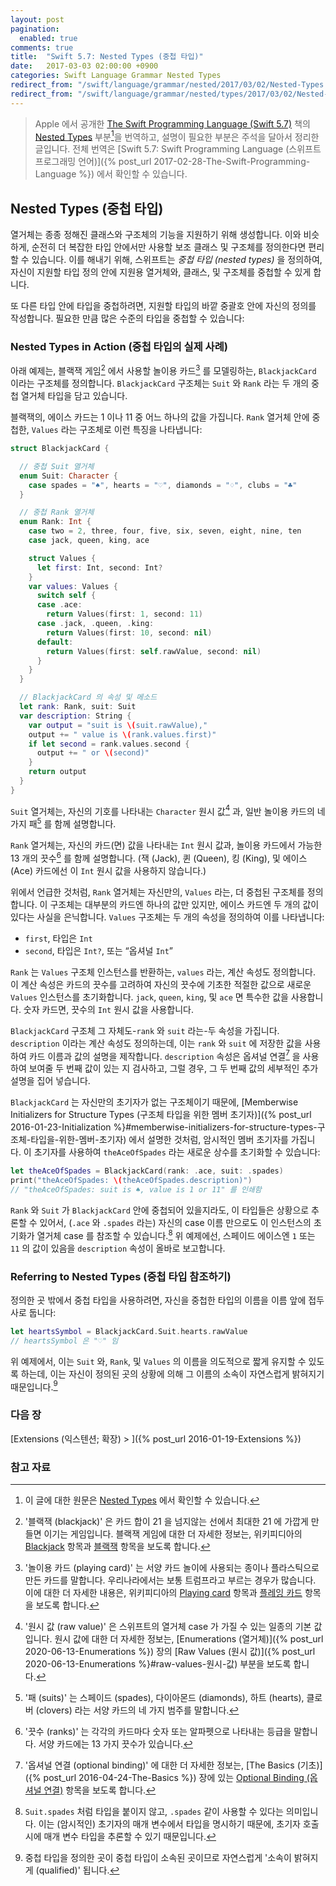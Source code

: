 ```yaml
---
layout: post
pagination:
  enabled: true
comments: true
title:  "Swift 5.7: Nested Types (중첩 타입)"
date:   2017-03-03 02:00:00 +0900
categories: Swift Language Grammar Nested Types
redirect_from: "/swift/language/grammar/nested/2017/03/02/Nested-Types.html"
redirect_from: "/swift/language/grammar/nested/types/2017/03/02/Nested-Types.html"
---
```


> Apple 에서 공개한 [The Swift Programming Language (Swift 5.7)](https://docs.swift.org/swift-book/) 책의 [Nested Types](https://docs.swift.org/swift-book/LanguageGuide/NestedTypes.html) 부분[^Nested-Types]을 번역하고, 설명이 필요한 부분은 주석을 달아서 정리한 글입니다. 전체 번역은 [Swift 5.7: Swift Programming Language (스위프트 프로그래밍 언어)]({% post_url 2017-02-28-The-Swift-Programming-Language %}) 에서 확인할 수 있습니다.

## Nested Types (중첩 타입)

열거체는 종종 정해진 클래스와 구조체의 기능을 지원하기 위해 생성합니다. 이와 비슷하게, 순전히 더 복잡한 타입 안에서만 사용할 보조 클래스 및 구조체를 정의한다면 편리할 수 있습니다. 이를 해내기 위해, 스위프트는 _중첩 타입 (nested types)_ 을 정의하여, 자신이 지원할 타입 정의 안에 지원용 열거체와, 클래스, 및 구조체를 중첩할 수 있게 합니다.

또 다른 타입 안에 타입을 중첩하려면, 지원할 타입의 바깥 중괄호 안에 자신의 정의를 작성합니다. 필요한 만큼 많은 수준의 타입을 중첩할 수 있습니다:

### Nested Types in Action (중첩 타입의 실제 사례)

아래 예제는, 블랙잭 게임[^blackjack] 에서 사용할 놀이용 카드[^playing-card] 를 모델링하는, `BlackjackCard` 이라는 구조체를 정의합니다. `BlackjackCard` 구조체는 `Suit` 와 `Rank` 라는 두 개의 중첩 열거체 타입을 담고 있습니다.

블랙잭의, 에이스 카드는 1 이나 11 중 어느 하나의 값을 가집니다. `Rank` 열거체 안에 중첩한, `Values` 라는 구조체로 이런 특징을 나타냅니다:

```swift
struct BlackjackCard {

  // 중첩 Suit 열거체
  enum Suit: Character {
    case spades = "♠", hearts = "♡", diamonds = "♢", clubs = "♣"
  }

  // 중첩 Rank 열거체
  enum Rank: Int {
    case two = 2, three, four, five, six, seven, eight, nine, ten
    case jack, queen, king, ace

    struct Values {
      let first: Int, second: Int?
    }
    var values: Values {
      switch self {
      case .ace:
        return Values(first: 1, second: 11)
      case .jack, .queen, .king:
        return Values(first: 10, second: nil)
      default:
        return Values(first: self.rawValue, second: nil)
      }
    }
  }

  // BlackjackCard 의 속성 및 메소드
  let rank: Rank, suit: Suit
  var description: String {
    var output = "suit is \(suit.rawValue),"
    output += " value is \(rank.values.first)"
    if let second = rank.values.second {
      output += " or \(second)"
    }
    return output
  }
}
```

`Suit` 열거체는, 자신의 기호를 나타내는 `Character` 원시 값[^raw-value] 과, 일반 놀이용 카드의 네 가지 패[^suits] 를 함께 설명합니다.

`Rank` 열거체는, 자신의 카드(면) 값을 나타내는 `Int` 원시 값과, 놀이용 카드에서 가능한 13 개의 끗수[^ranks] 를 함께 설명합니다. (잭 (Jack), 퀸 (Queen), 킹 (King), 및 에이스 (Ace) 카드에선 이 `Int` 원시 값을 사용하지 않습니다.)

위에서 언급한 것처럼, `Rank` 열거체는 자신만의, `Values` 라는, 더 중첩된 구조체를 정의합니다. 이 구조체는 대부분의 카드엔 하나의 값만 있지만, 에이스 카드엔 두 개의 값이 있다는 사실을 은닉합니다. `Values` 구조체는 두 개의 속성을 정의하여 이를 나타냅니다:

* `first`, 타입은 `Int`
* `second`, 타입은 `Int?`, 또는 “옵셔널 `Int`”

`Rank` 는 `Values` 구조체 인스턴스를 반환하는, `values` 라는, 계산 속성도 정의합니다. 이 계산 속성은 카드의 끗수를 고려하여 자신의 끗수에 기초한 적절한 값으로 새로운 `Values` 인스턴스를 초기화합니다. `jack`, `queen`, `king`, 및 `ace` 면 특수한 값을 사용합니다. 숫자 카드면, 끗수의 `Int` 원시 값을 사용합니다.

`BlackjackCard` 구조체 그 자체도-`rank` 와 `suit` 라는-두 속성을 가집니다. `description` 이라는 계산 속성도 정의하는데, 이는 `rank` 와 `suit` 에 저장한 값을 사용하여 카드 이름과 값의 설명을 제작합니다. `description` 속성은 옵셔널 연결[^optional-binding] 을 사용하여 보여줄 두 번째 값이 있는 지 검사하고, 그럴 경우, 그 두 번째 값의 세부적인 추가 설명을 집어 넣습니다.

`BlackjackCard` 는 자신만의 초기자가 없는 구조체이기 때문에, [Memberwise Initializers for Structure Types (구조체 타입을 위한 멤버 초기자)]({% post_url 2016-01-23-Initialization %}#memberwise-initializers-for-structure-types-구조체-타입을-위한-멤버-초기자) 에서 설명한 것처럼, 암시적인 멤버 초기자를 가집니다. 이 초기자를 사용하여 `theAceOfSpades` 라는 새로운 상수를 초기화할 수 있습니다:

```swift
let theAceOfSpades = BlackjackCard(rank: .ace, suit: .spades)
print("theAceOfSpades: \(theAceOfSpades.description)")
// "theAceOfSpades: suit is ♠, value is 1 or 11" 를 인쇄함
```

`Rank` 와 `Suit` 가 `BlackjackCard` 안에 중첩되어 있을지라도, 이 타입들은 상황으로 추론할 수 있어서, (`.ace` 와 `.spades` 라는) 자신의 case 이름 만으로도 이 인스턴스의 초기화가 열거체 case 를 참조할 수 있습니다.[^case-name-alone] 위 예제에선, 스페이드 에이스엔 `1` 또는 `11` 의 값이 있음을 `description` 속성이 올바로 보고합니다.

### Referring to Nested Types (중첩 타입 참조하기)

정의한 곳 밖에서 중첩 타입을 사용하려면, 자신을 중첩한 타입의 이름을 이름 앞에 접두사로 둡니다:

```swift
let heartsSymbol = BlackjackCard.Suit.hearts.rawValue
// heartsSymbol 은 "♡" 임
```

위 예제에서, 이는 `Suit` 와, `Rank`, 및 `Values` 의 이름을 의도적으로 짧게 유지할 수 있도록 하는데, 이는 자신이 정의된 곳의 상황에 의해 그 이름의 소속이 자연스럽게 밝혀지기 때문입니다.[^qualified]

### 다음 장

[Extensions (익스텐션; 확장) > ]({% post_url 2016-01-19-Extensions %})

### 참고 자료

[^Nested-Types]: 이 글에 대한 원문은 [Nested Types](https://docs.swift.org/swift-book/LanguageGuide/NestedTypes.html) 에서 확인할 수 있습니다.

[^blackjack]: '블랙잭 (blackjack)' 은 카드 합이 21 을 넘지않는 선에서 최대한 21 에 가깝게 만들면 이기는 게임입니다. 블랙잭 게임에 대한 더 자세한 정보는, 위키피디아의 [Blackjack](https://en.wikipedia.org/wiki/Blackjack) 항목과 [블랙잭](https://ko.wikipedia.org/wiki/블랙잭) 항목을 보도록 합니다.

[^playing-card]: '놀이용 카드 (playing card)' 는 서양 카드 놀이에 사용되는 종이나 플라스틱으로 만든 카드를 말합니다. 우리나라에서는 보통 트럼프라고 부르는 경우가 많습니다. 이에 대한 더 자세한 내용은, 위키피디아의 [Playing card](https://en.wikipedia.org/wiki/Playing_card) 항목과 [플레잉 카드](https://ko.wikipedia.org/wiki/플레잉_카드) 항목을 보도록 합니다. 

[^raw-value]: '원시 값 (raw value)' 은 스위프트의 열거체 case 가 가질 수 있는 일종의 기본 값입니다. 원시 값에 대한 더 자세한 정보는, [Enumerations (열거체)]({% post_url 2020-06-13-Enumerations %}) 장의 [Raw Values (원시 값)]({% post_url 2020-06-13-Enumerations %}#raw-values-원시-값) 부분을 보도록 합니다.

[^suits]: '패 (suits)' 는 스페이드 (spades), 다이아몬드 (diamonds), 하트 (hearts), 클로버 (clovers) 라는 서양 카드의 네 가지 범주를 말합니다.

[^ranks]: '끗수 (ranks)' 는 각각의 카드마다 숫자 또는 알파펫으로 나타내는 등급을 말합니다. 서양 카드에는 13 가지 끗수가 있습니다.

[^optional-binding]: '옵셔널 연결 (optional binding)' 에 대한 더 자세한 정보는, [The Basics (기초)]({% post_url 2016-04-24-The-Basics %}) 장에 있는 [Optional Binding (옵셔널 연결)](#optional-binding-옵셔널-연결) 항목을 보도록 합니다.

[^case-name-alone]: `Suit.spades` 처럼 타입을 붙이지 않고, `.spades` 같이 사용할 수 있다는 의미입니다. 이는 (암시적인) 초기자의 매개 변수에서 타입을 명시하기 때문에, 초기자 호출 시에 매개 변수 타입을 추론할 수 있기 때문입니다.

[^qualified]: 중첩 타입을 정의한 곳이 중첩 타입이 소속된 곳이므로 자연스럽게 '소속이 밝혀지게 (qualified)' 됩니다.
